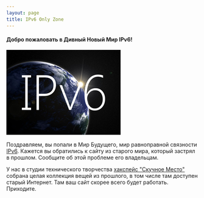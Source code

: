 ```yaml
---
layout: page
title: IPv6 Only Zone
---
```


#### Добро пожаловать в Дивный Новый Мир IPv6!

<img src="/assets/images/IPv6.jpg"/>

Поздравляем, вы попали в Мир Будущего, мир равноправной связности [IPv6](https://version6.ru/).
Кажется вы обратились к сайту из старого мира<script>
  const params = new URLSearchParams(window.location.search);
  const ipv4_host = params.get("ipv4_host");
  if(ipv4_host){document.write(' <a href="http://'+ipv4_host+'">'+ipv4_host+'</a>');}
</script>, который застрял в прошлом.
Сообщите об этой проблеме его владельцам.


У нас в студии технического творчества [хакспейс "Скучное Место"](//www.boringplace.org/) собрана целая коллекция вещей из прошлого, в том числе там доступен старый Интернет. Там ваш сайт скорее всего будет работать. Приходите.

